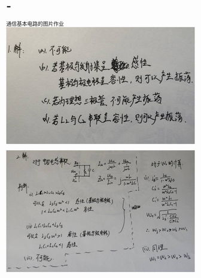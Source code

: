 # -
通信基本电路的图片作业
![Image](https://github.com/ECORI-01/-/blob/Chapter8_Homework/1_work.jpg)

![Image](https://github.com/ECORI-01/-/blob/Chapter8_Homework/2_work.jpg)
